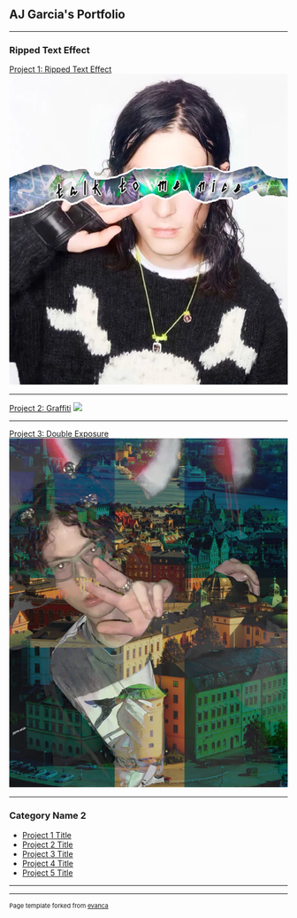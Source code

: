 ## AJ Garcia's Portfolio

---

### Ripped Text Effect

[Project 1: Ripped Text Effect](/sample_page)
<img src="images/ripped.png?raw=true"/>

---
[Project 2: Graffiti](/pdf/sample_presentation.pdf)
<img src="images/graffiti.png?raw=true"/>

---
[Project 3: Double Exposure](http://example.com/)
<img src="images/2xexposure.png?raw=true"/>

---

### Category Name 2

- [Project 1 Title](http://example.com/)
- [Project 2 Title](http://example.com/)
- [Project 3 Title](http://example.com/)
- [Project 4 Title](http://example.com/)
- [Project 5 Title](http://example.com/)

---




---
<p style="font-size:11px">Page template forked from <a href="https://github.com/evanca/quick-portfolio">evanca</a></p>
<!-- Remove above link if you don't want to attibute -->
